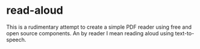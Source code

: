# read-aloud

This is a rudimentary attempt to create a simple PDF reader using free and open source components. An by reader I mean reading aloud using text-to-speech.
